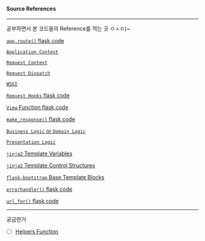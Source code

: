 #### Source References

---------------

공부하면서 본 코드들의 Reference를 적는 곳 ㅇㅅㅇ)~

[`app.route()` flask code](https://github.com/pallets/flask/blob/master/flask/app.py#L1121)

[`Application Context`](http://flask.pocoo.org/docs/0.12/appcontext/)

[`Request Context`](http://flask.pocoo.org/docs/0.12/reqcontext/)

[`Request Dispatch`](http://flask.pocoo.org/docs/0.12/patterns/appdispatch/)

[`WSGI`](http://wsgi.tutorial.codepoint.net/)

[`Request Hooks` flask code](https://github.com/pallets/flask/blob/45946028e77ed68d64869f565b688aff0914638c/flask/app.py#L1350-L1427)

[`View` Function flask code](https://github.com/pallets/flask/blob/ce813ae5214acc91b1686e09559bb3fdc28a74e9/flask/views.py#L19-L106)

[`make_response()` flask code](https://github.com/pallets/flask/blob/45946028e77ed68d64869f565b688aff0914638c/flask/helpers.py#L147-L340)

[`Business Logic` or `Domain Logic`](https://en.wikipedia.org/wiki/Business_logic)

[`Presentation Logic`](https://en.wikipedia.org/wiki/Presentation_logic)

[`jinja2` Template Variables](http://jinja.pocoo.org/docs/2.9/templates/#variables)

[`jinja2` Template Control Structures](http://jinja.pocoo.org/docs/2.9/templates/#list-of-control-structures)

[`flask-bootstrap` Base Template Blocks](https://pythonhosted.org/Flask-Bootstrap/basic-usage.html#available-blocks)

[`errorhandler()` flask code](https://github.com/pallets/flask/blob/master/flask/app.py#L1183-L1216)

[`url_for()` flask code](https://github.com/pallets/flask/blob/45946028e77ed68d64869f565b688aff0914638c/flask/helpers.py#L196-L340)

-----------------

궁금한거

- [ ] [Helpers Function](https://github.com/pallets/flask/blob/45946028e77ed68d64869f565b688aff0914638c/flask/helpers.py)
